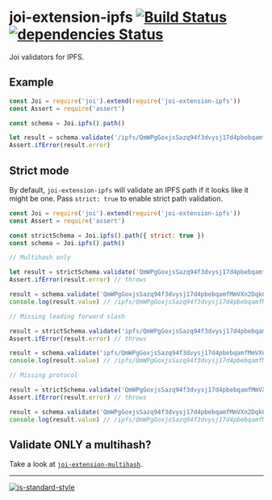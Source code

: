 # joi-extension-ipfs [![Build Status](https://travis-ci.org/alanshaw/joi-extension-ipfs.svg?branch=master)](https://travis-ci.org/alanshaw/joi-extension-ipfs) [![dependencies Status](https://david-dm.org/alanshaw/joi-extension-ipfs/status.svg)](https://david-dm.org/alanshaw/joi-extension-ipfs)

Joi validators for IPFS.

## Example

```js
const Joi = require('joi').extend(require('joi-extension-ipfs'))
const Assert = require('assert')

const schema = Joi.ipfs().path()

let result = schema.validate('/ipfs/QmWPgGoxjsSazq94f3dvysj17d4pbebqamfMmVXn2DqkG9')
Assert.ifError(result.error)
```

## Strict mode

By default, `joi-extension-ipfs` will validate an IPFS path if it looks like it might be one. Pass `strict: true` to enable strict path validation.

```js
const Joi = require('joi').extend(require('joi-extension-ipfs'))
const Assert = require('assert')

const strictSchema = Joi.ipfs().path({ strict: true })
const schema = Joi.ipfs().path()

// Multihash only

let result = strictSchema.validate('QmWPgGoxjsSazq94f3dvysj17d4pbebqamfMmVXn2DqkG9')
Assert.ifError(result.error) // throws

result = schema.validate('QmWPgGoxjsSazq94f3dvysj17d4pbebqamfMmVXn2DqkG9')
console.log(result.value) // /ipfs/QmWPgGoxjsSazq94f3dvysj17d4pbebqamfMmVXn2DqkG9

// Missing leading forward slash

result = strictSchema.validate('ipfs/QmWPgGoxjsSazq94f3dvysj17d4pbebqamfMmVXn2DqkG9')
Assert.ifError(result.error) // throws

result = schema.validate('ipfs/QmWPgGoxjsSazq94f3dvysj17d4pbebqamfMmVXn2DqkG9')
console.log(result.value) // /ipfs/QmWPgGoxjsSazq94f3dvysj17d4pbebqamfMmVXn2DqkG9

// Missing protocol

result = strictSchema.validate('QmWPgGoxjsSazq94f3dvysj17d4pbebqamfMmVXn2DqkG9/foo.jpg')
Assert.ifError(result.error) // throws

result = schema.validate('QmWPgGoxjsSazq94f3dvysj17d4pbebqamfMmVXn2DqkG9/foo.jpg')
console.log(result.value) // /ipfs/QmWPgGoxjsSazq94f3dvysj17d4pbebqamfMmVXn2DqkG9/foo.jpg
```

## Validate ONLY a multihash?

Take a look at [`joi-extension-multihash`](https://www.npmjs.com/package/joi-extension-multihash).

---

[![js-standard-style](https://cdn.rawgit.com/feross/standard/master/badge.svg)](https://github.com/feross/standard)
